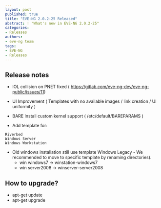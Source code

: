 ```yaml
---
layout: post
published: true
title: "EVE-NG 2.0.2-25 Released"
abstract: ! "What's new in EVE-NG 2.0.2-25"
categories:
- Releases
authors:
- eve-ng team
tags:
- EVE-NG
- Releases
---
```


## Release notes

* IOL collision on PNET fixed ( https://gitlab.com/eve-ng-dev/eve-ng-public/issues/11)
* UI Improvement ( Templates with no available images / link creation / UI uniformity )
* BARE Install custom kernel support ( /etc/default/BAREPARAMS )

* Add template for:

~~~
Riverbed
Windows Server
Windows Workstation
~~~

* Old windows installation still use template Windows Legacy - We recommended to move to specific template by renaming directories).
    * win windows7  ->  winstation-windows7
    * win server2008 -> winserver-server2008

## How to upgrade?

* apt-get update
* apt-get upgrade

